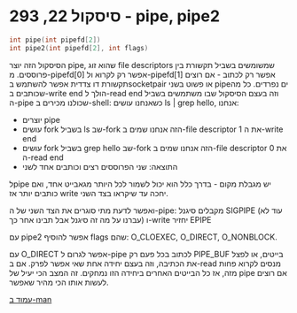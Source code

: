# סיסקול 22, 293 - pipe, pipe2
```c
int pipe(int pipefd[2])
int pipe2(int pipefd[2], int flags)
```

הסיסקול הזה יוצר pipe, שהוא זוג file descriptors שמשומשים בשביל תקשורת בין פרוססים. מ-pipefd[0] אפשר רק לקרוא ול-pipefd[1] אפשר רק לכתוב - אם רוצים תקשורת דו צדדית אפשר להשתמש בsocketpair או פשוט בשני pipeים נפרדים. כל מה שכותבים ב-write end הולך ל-read end וזה בעצם הסיסקול שבו משתמשים בשביל ה-pipe שכולנו מכירים ב-shell: כשאנחנו עושים ls | grep hello, אנחנו:
* יוצרים pipe
* עושים fork בשביל ls שב-fork הזה אנחנו שמים ב-file descriptor 1 את ה-write end
* עושים fork בשביל grep hello שב-fork הזה אנחנו שמים ב-file descriptor 0 את ה-read end
* התוצאה: שני הפרוססים רצים וכותבים אחד לשני

לpipe יש מגבלת מקום - בדרך כלל הוא יכול לשמור לכל היותר מגאבייט אחד, ואם כותבים יותר אז write יחכה עד שיקראו בצד השני.

ואפשר לדעת מתי סוגרים את הצד השני של ה-pipe: מקבלים סיגנל SIGPIPE (עוד לא עברנו על מה זה סיגנל אבל תבינו אחר כך) ו-write יחזיר EPIPE

עם pipe2 אפשר להוסיף flags שהם: O_CLOEXEC, O_DIRECT, O_NONBLOCK.

עם O_DIRECT אפשר לגרום ל-pipe לכתוב בכל פעם רק PIPE_BUF בייטים, או לפצל את הכתיבה, וזה בעצם יחידה אחת שאי אפשר לפרק. אם ב-read מנסים לקרוא פחות מזה, אז כל הבייטים האחרים ביחידה הזו נמחקים. זה המצב הכי יעיל של pipe אם רוצים לעשות אותו הכי מהיר שאפשר.

[עמוד ב-man](https://man7.org/linux/man-pages/man2/pipe.2.html)